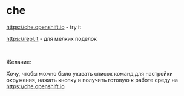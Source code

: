 # che

https://che.openshift.io - try it

https://repl.it - для мелких поделок

</br>

Желание:

Хочу, чтобы можно было указать список команд для настройки окружения, нажать кнопку и получить готовую к работе среду на https://che.openshift.io


